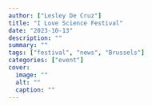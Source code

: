 ```yaml
---
author: ["Lesley De Cruz"]
title: "I Love Science Festival"
date: "2023-10-13"
description: ""
summary: ""
tags: ["festival", "news", "Brussels"]
categories: ["event"]
cover:
  image: ""
  alt: ""
  caption: ""
---
```

